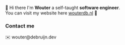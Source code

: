 <br>
👋 Hi there I'm <b>Wouter</b> a self-taught <b>software engineer</b>.<br>
You can visit my website here <a href="https://wouterdb.nl">wouterdb.nl</a> 🔗

<div>
  <h3>Contact me</h3>
  ✉️ wouter@debruijn.dev<br>
</div>
